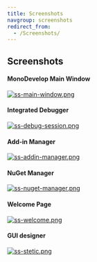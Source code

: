 ```yaml
---
title: Screenshots
navgroup: screenshots
redirect_from:
  - /Screenshots/
---
```


## Screenshots

#### MonoDevelop Main Window

[![ss-main-window.png](/images/388-ss-main-5-4.png)
](/images/388-ss-main-5-4.png "The Main Window")

#### Integrated Debugger

[![ss-debug-session.png](/images/390-ss-debugger-5-4.png)](/images/390-ss-debugger-5-4.png "Integrated Debugger")

<!-- #### NUnit add-in

[![ss-nunit.png](/images/202-ss-nunit.png)](/images/202-ss-nunit.png "NUnit Add-in")

#### MonoQuery add-in

[![ss-database.png](/images/204-ss-database.png)](/images/204-ss-database.png "Database Add-in") -->

#### Add-in Manager

[![ss-addin-manager.png](/images/392-ss-addin-5-4.png)](/images/392-ss-addin-5-4.png "Add-in Manager")

#### NuGet Manager

[![ss-nuget-manager.png](/images/391-ss-nuget-5-4.png)](/images/391-ss-nuget-5-4.png "NuGet Manager")

#### Welcome Page

[![ss-welcome.png](/images/389-ss-welcome-5-4.png)
](/images/389-ss-welcome-5-4.png "Welcome Page")

#### GUI designer

[![ss-stetic.png](/images/387-ss-stetic-5-4.png)](/images/387-ss-stetic-5-4.png "GTK# Designer")
